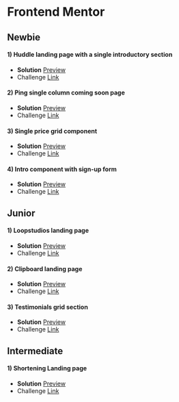 # Frontend Mentor

## Newbie

#### 1) Huddle landing page with a single introductory section

- **Solution** [Preview](https://wonderful-dragon-7adc8e.netlify.app/)
- Challenge [Link](https://www.frontendmentor.io/solutions/huddle-landing-page-with-a-single-introductory-section-using-css-flex-VgnwX-ssiO)

#### 2) Ping single column coming soon page

- **Solution** [Preview](https://62d49ba90eebee3e599d4540--marvelous-shortbread-ee7162.netlify.app/)
- Challenge [Link](https://www.frontendmentor.io/solutions/newbie-ping-single-column-coming-soon-page-DrHse4qFNK)

#### 3) Single price grid component

- **Solution** [Preview](https://62d7c460b37fce1c7a6ee956--sprightly-kulfi-ae9ed0.netlify.app/)
- Challenge [Link](https://www.frontendmentor.io/solutions/my-third-challenge-from-newbie-BV-8r040bG)

#### 4) Intro component with sign-up form

- **Solution** [Preview](https://62d849b84233cb1e23c814aa--ornate-biscuit-57b53b.netlify.app/)
- Challenge [Link](https://www.frontendmentor.io/solutions/intro-component-with-signup-form-f7BLbn5N3F)

## Junior

#### 1) Loopstudios landing page

- **Solution** [Preview](https://zippy-souffle-0b3dc9.netlify.app/)
- Challenge [Link](https://www.frontendmentor.io/solutions/loopstudios-landing-page-with-tailwindcss-0IXQbffRcO)

#### 2) Clipboard landing page

- **Solution** [Preview](https://clipboardlandingpageproject.netlify.app/)
- Challenge [Link](https://www.frontendmentor.io/solutions/clipboard-landing-page-with-tailwindcss-UqjUf14RAB)

#### 3) Testimonials grid section

- **Solution** [Preview](https://sweet-bonbon-5e726b.netlify.app/)
- Challenge [Link](https://www.frontendmentor.io/solutions/testimonials-grid-section-with-tailwindcss-PVknB_wkqv)

## Intermediate

#### 1) Shortening Landing page

- **Solution** [Preview](https://effervescent-froyo-05572c.netlify.app/)
- Challenge [Link](https://www.frontendmentor.io/solutions/shortening-landing-page-with-tailwindcss-for-now-htmlcssjs-2GU-z7VyBM)
